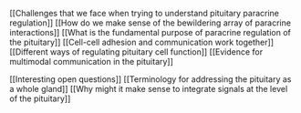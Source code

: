 [[Challenges that we face when trying to understand pituitary paracrine regulation]]
[[How do we make sense of the bewildering array of paracrine interactions]]
[[What is the fundamental purpose of paracrine regulation of the pituitary]]
[[Cell-cell adhesion and communication work together]]
[[Different ways of regulating pituitary cell function]]
[[Evidence for multimodal communication in the pituitary]]

[[Interesting open questions]]
[[Terminology for addressing the pituitary as a whole gland]]
[[Why might it make sense to integrate signals at the level of the pituitary]]
